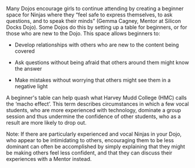 Many Dojos encourage girls to continue attending by creating a beginner space for Ninjas where they “feel safe to express themselves, to ask questions, and to speak their minds” \(Gemma Cagney, Mentor at Silicon Docks Dojo\). Some Dojos do this by setting up a table for beginners, or for those who are new to the Dojo. This space allows beginners to:

* Develop relationships with others who are new to the content being covered

* Ask questions without being afraid that others around them might know the answer

* Make mistakes without worrying that others might see them in a negative light



A beginner's table can help quash what Harvey Mudd College \(HMC\) calls the ‘macho effect’. This term describes circumstances in which a few vocal students, who are more experienced with technology, dominate a group session and thus undermine the confidence of other students, who as a result are more likely to drop out.

Note: If there are particularly experienced and vocal Ninjas in your Dojo, who appear to be intimidating to others, encouraging them to be less dominant can often be accomplished by simply explaining that they might be making others feel less confident, and that they can discuss their experiences with a Mentor instead.

  


